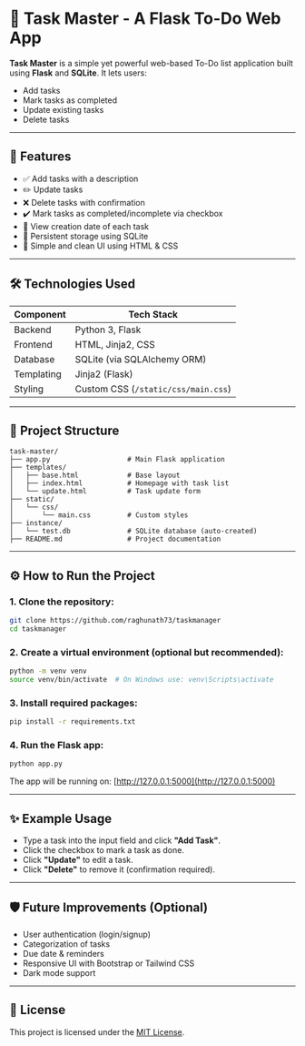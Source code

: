 # 📝 Task Master - A Flask To-Do Web App

**Task Master** is a simple yet powerful web-based To-Do list application built using **Flask** and **SQLite**. It lets users:

- Add tasks  
- Mark tasks as completed  
- Update existing tasks  
- Delete tasks

---

## 🚀 Features

- ✅ Add tasks with a description
- ✏️ Update tasks
- ❌ Delete tasks with confirmation
- ✔️ Mark tasks as completed/incomplete via checkbox
- 📅 View creation date of each task
- 💾 Persistent storage using SQLite
- 🧼 Simple and clean UI using HTML & CSS

---

## 🛠️ Technologies Used

| Component     | Tech Stack                 |
|---------------|-----------------------------|
| Backend       | Python 3, Flask             |
| Frontend      | HTML, Jinja2, CSS           |
| Database      | SQLite (via SQLAlchemy ORM) |
| Templating    | Jinja2 (Flask)              |
| Styling       | Custom CSS (`/static/css/main.css`) |

---

## 📁 Project Structure

```
task-master/
├── app.py                   # Main Flask application
├── templates/
│   ├── base.html            # Base layout
│   ├── index.html           # Homepage with task list
│   └── update.html          # Task update form
├── static/
│   └── css/
│       └── main.css         # Custom styles
├── instance/
│   └── test.db              # SQLite database (auto-created)                
├── README.md                # Project documentation
```

---

## ⚙️ How to Run the Project

### 1. Clone the repository:
```bash
git clone https://github.com/raghunath73/taskmanager
cd taskmanager
```

### 2. Create a virtual environment (optional but recommended):
```bash
python -m venv venv
source venv/bin/activate  # On Windows use: venv\Scripts\activate
```

### 3. Install required packages:
```bash
pip install -r requirements.txt
```

### 4. Run the Flask app:
```bash
python app.py
```

The app will be running on: [http://127.0.0.1:5000](http://127.0.0.1:5000)

---

## ✨ Example Usage

- Type a task into the input field and click **"Add Task"**.
- Click the checkbox to mark a task as done.
- Click **"Update"** to edit a task.
- Click **"Delete"** to remove it (confirmation required).

---

## 🛡️ Future Improvements (Optional)

- User authentication (login/signup)
- Categorization of tasks
- Due date & reminders
- Responsive UI with Bootstrap or Tailwind CSS
- Dark mode support

---

## 📄 License

This project is licensed under the [MIT License](https://opensource.org/licenses/MIT).
